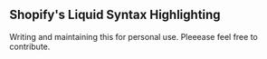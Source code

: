 ## Shopify's Liquid Syntax Highlighting

Writing and maintaining this for personal use. Pleeease feel free to contribute.
